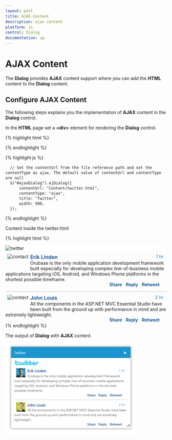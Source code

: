 ```yaml
---
layout: post
title: AJAX-Content
description: ajax content
platform: js
control: Dialog
documentation: ug
---
```


# AJAX Content

The **Dialog** provides **AJAX** content support where you can add the **HTML** content to the **Dialog** content. 

## Configure AJAX Content

The following steps explains you the implementation of **AJAX** content in the **Dialog** control. 

In the **HTML** page set a **&lt;div&gt;** element for rendering the **Dialog** control. 

{% highlight html %}


 <div id="ajaxDialog"> </div>

{% endhighlight %}

{% highlight js %}

      // Set the contentUrl from the file reference path and set the contentType as ajax. The default value of contentUrl and contentType are null
      $("#ajaxDialog").ejDialog({
          contentUrl: "Content/twitter.html",
          contentType: "ajax",
          title: "Twitter",
          width: 500,
      });

{% endhighlight %}

Content inside the twitter.html 



{% highlight html %}



<!DOCTYPE html>
<!-- twitter.html -->
<html xmlns="http://www.w3.org/1999/xhtml">
   <head>
      <title></title>
      <style>
         .twitter-logo {
            background-color: #FFFFFF;
         }
         .cont-list img {
               float: left;
               height: 40px;
               padding-right: 6px;
               padding-left: 6px;
         }
         .comments-list {
               height: 210px;
         }
         .comments {
               padding: 10px;
               color: #074B92;
               font-weight: 600;
         }
         .cont-list {
               border-bottom: 1px solid #BBBCBB;
               padding-top: 9px;
               padding-bottom: 9px;
         }
         .cont-list:last-child {
               border-bottom: none;
               padding-bottom: 0;
         }
         .time-panel {
               float: right;
               color: #2382C3;
               margin-right: 10px;
         }
         .headername {
               font-size: 16px;
               font-weight: 600;
               color: #074B92;
         }
         .c-list {
               float: right;
               margin-top: -11px;
               padding-right: 12px;
         }
      </style>
   </head>
   <body>
      <div>
         <div class="twitter-logo">
            <img src="Content/Images/twitter.jpg" alt="twitter" />
         </div>
         <div class="comments-list">
            <div class="cont-list">
               <img src="Content/Images/8.png" alt="contact" />
               <div class="time-panel">1 hr</div>
               <b class="headername">Erik Linden</b><br />
               Orubase is the only mobile application development framework built especially for developing complex line-of-business mobile applications targeting iOS, Android, and Windows Phone platforms in the shortest possible timeframe. 
               <div class="comments">
                  <div class="c-list">Retweet</div>
                  <div class="c-list">Reply</div>
                  <div class="c-list">Share</div>
               </div>
            </div>
            <div class="cont-list">
               <img src="Content/Images/6.png" alt="contact" />
               <div class="time-panel">2 hr</div>
               <b class="headername">John Louis</b><br />
               All the components in the ASP.NET MVC Essential Studio have been built from the ground up with performance in mind and are extremely lightweight.
               <div class="comments">
                  <div class="c-list">Retweet</div>
                  <div class="c-list">Reply</div>
                  <div class="c-list">Share</div>
               </div>
            </div>
         </div>
      </div>
   </body>
</html>





{% endhighlight %}



The output of **Dialog** with **AJAX** content.

![](/js/Dialog/AJAX-Content_images/AJAX-Content_img1.png) 

